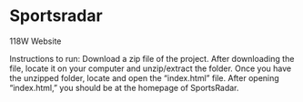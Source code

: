 # Sportsradar
118W Website

Instructions to run:
Download a zip file of the project. 
After downloading the file, locate it on your computer and unzip/extract the folder.
Once you have the unzipped folder, locate and open the “index.html” file.
After opening “index.html,”  you should be at the homepage of  SportsRadar.

